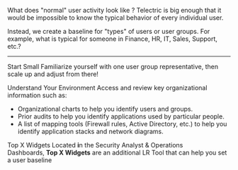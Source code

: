 
What does "normal" user activity look like ?
Telectric is big enough that it would be impossible to know the typical behavior of every individual user.  
  
Instead, we create a baseline for "types" of users or user groups. For example, what is typical for someone in Finance, HR, IT, Sales, Support, etc.?


<hr>


Start Small
Familiarize yourself with one user group representative, then scale up and adjust from there!

Understand Your Environment
Access and review key organizational information such as:

- Organizational charts to help you identify users and groups.
- Prior audits to help you identify applications used by particular people.
- A list of mapping tools (Firewall rules, Active Directory, etc.) to help you identify application stacks and network diagrams.

Top X Widgets
Located **i**n the Security Analyst & Operations Dashboards, **Top X Widgets** are an additional LR Tool that can help you set a user baseline

